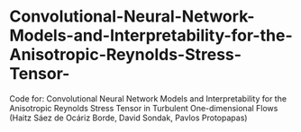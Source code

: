 # Convolutional-Neural-Network-Models-and-Interpretability-for-the-Anisotropic-Reynolds-Stress-Tensor-
Code for: Convolutional Neural Network Models and Interpretability for the Anisotropic Reynolds Stress Tensor in Turbulent One-dimensional Flows (Haitz Sáez de Ocáriz Borde, David Sondak, Pavlos Protopapas)
